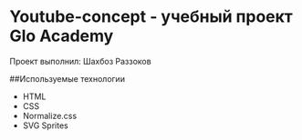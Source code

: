 # Youtube-concept - учебный проект Glo Academy
Проект выполнил: Шахбоз Раззоков

##Используемые технологии
- HTML
- CSS
- Normalize.css
- SVG Sprites 
